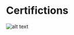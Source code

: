 # Certifictions

<!-- ![alt text](Diploma_rz.png?raw=true "Optional Title") -->
![alt text]([RLS_CV.pdf](https://github.com/RL20/Certifications/blob/main/Harel%20Shalom%20CV.pdf)?raw=true "Optional Title")
